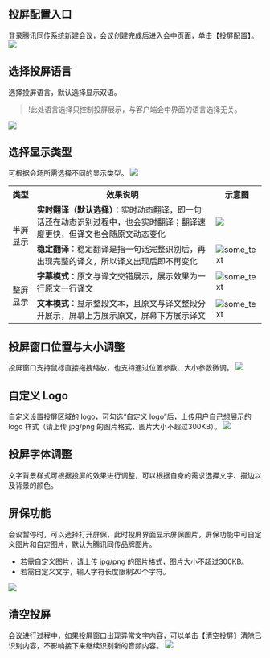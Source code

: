 ## 投屏配置入口
登录腾讯同传系统新建会议，会议创建完成后进入会中页面，单击【投屏配置】。
![](https://main.qcloudimg.com/raw/1daab8be6a77691cbf876cf9821c784e.png)

## 选择投屏语言
选择投屏语言，默认选择显示双语。
>!此处语言选择只控制投屏展示，与客户端会中界面的语言选择无关。

![](https://main.qcloudimg.com/raw/10a5867a1f2004b28df3b71f32befd21.png)
 
## 选择显示类型
可根据会场所需选择不同的显示类型。
![](https://main.qcloudimg.com/raw/50fc66c37a0ad348877f48a3d610103f.png)
 
<table>
<tr> 
<th>类型</th>
<th>效果说明</th>
<th>示意图</th>
</tr>
<tr>
<td rowspan="2">半屏显示</td>
<td><b>实时翻译（默认选择）</b>：实时动态翻译，即一句话还在动态识别过程中，也会实时翻译；翻译速度更快，但译文也会随原文动态变化</td>
<td><img src="https://main.qcloudimg.com/raw/c43abf5dc235d24bf89783d3389976a7.png"></td>
</tr>
<tr>
<td><b>稳定翻译</b>：稳定翻译是指一句话完整识别后，再出现完整的译文，所以译文出现后即不再变化</td>
<td><img src="https://main.qcloudimg.com/raw/31c47584788647a0bab82b7b3b9d5d7f.png" alt="some_text"></td>
</tr>
<tr>
<td rowspan="2">整屏显示</td>
<td><b>字幕模式</b>：原文与译文交错展示，展示效果为一行原文一行译文</td>
<td><img src="https://main.qcloudimg.com/raw/77c1124d294c0c47229d953de0d6124b.png" alt="some_text"></td>
</tr>
<tr>
<td><b>文本模式</b>：显示整段文本，且原文与译文整段分开展示，屏幕上方展示原文，屏幕下方展示译文</td>
<td><img src="https://main.qcloudimg.com/raw/052f944330c86c85a382206076ab2ac8.png" alt="some_text"></td>
</tr>
</table>



## 投屏窗口位置与大小调整
投屏窗口支持鼠标直接拖拽缩放，也支持通过位置参数、大小参数微调。
![](https://main.qcloudimg.com/raw/c5f37be89e64123658050f49b2ff6a58.png)
 
## 自定义 Logo
自定义设置投屏区域的 logo，可勾选“自定义 logo”后，上传用户自己想展示的 logo 样式（请上传 jpg/png 的图片格式，图片大小不超过300KB）。
![](https://main.qcloudimg.com/raw/05ef037f560a8c279f52d673ea801a68.png)

## 投屏字体调整
文字背景样式可根据投屏的效果进行调整，可以根据自身的需求选择文字、描边以及背景的颜色。

## 屏保功能
会议暂停时，可以选择打开屏保，此时投屏界面显示屏保图片，屏保功能中可自定义图片和自定图片，默认为腾讯同传品牌图片。
- 若需自定义图片，请上传 jpg/png 的图片格式，图片大小不超过300KB。
- 若需自定义文字，输入字符长度限制20个字符。

![](https://main.qcloudimg.com/raw/9da53de04191ad684c08d677d2ab9afa.png)

## 清空投屏
会议进行过程中，如果投屏窗口出现异常文字内容，可以单击【清空投屏】清除已识别内容，不影响接下来继续识别新的音频内容。
![](https://main.qcloudimg.com/raw/d2aae3be78968a4aeee501f5762bdc7b.png)
